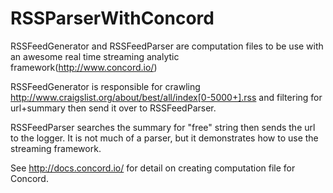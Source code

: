 # RSSParserWithConcord
RSSFeedGenerator and RSSFeedParser are computation files to be use with an awesome real time streaming analytic framework(http://www.concord.io/)

RSSFeedGenerator is responsible for crawling http://www.craigslist.org/about/best/all/index[0-5000+].rss 
and filtering for url+summary then send it over to RSSFeedParser. 

RSSFeedParser searches the summary for "free" string then sends the url to the logger. It is not much of a parser, 
but it demonstrates how to use the streaming framework.

See http://docs.concord.io/ for detail on creating computation file for Concord. 


